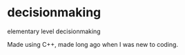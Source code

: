 # decisionmaking
elementary level decisionmaking


Made using C++, made long ago when I was new to coding.
